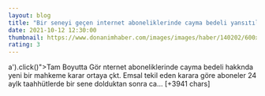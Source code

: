 ```yaml
--- 
layout: blog
title: "Bir seneyi geçen internet aboneliklerinde cayma bedeli yansıtılamaz"
date: 2021-10-12 12:30:00
thumbnail: https://www.donanimhaber.com/images/images/haber/140202/600x338bir-seneyi-gecen-aboneliklerde-cayma-bedeli-yansitilamaz.jpg
rating: 3
---
```

a').click()"&gt;Tam Boyutta Gör
nternet aboneliklerinde cayma bedeli hakknda yeni bir mahkeme karar ortaya çkt. Emsal tekil eden karara göre aboneler 24 aylk taahhütlerde bir sene dolduktan sonra ca… [+3941 chars]